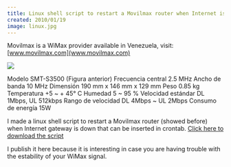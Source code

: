 ```yaml
---
title: Linux shell script to restart a Movilmax router when Internet is down
created: 2010/01/19
image: linux.jpg
---
```


Movilmax is a WiMax provider available in Venezuela, visit: [www.movilmax.com](www.movilmax.com) 

![](https://www.olafrv.com/pico/assets/wordpress/wp-content/uploads/2010/01/cpe_samsung_modem.jpg) 

Modelo SMT-S3500 (Figura anterior) Frecuencia central 2.5 MHz Ancho de banda 10 MHz Dimensión 190 mm x 146 mm x 129 mm Peso 0.85 kg Temperatura +5 ~ + 45° C Humedad 5 ~ 95 % Velocidad estándar DL 1Mbps, UL 512kbps Rango de velocidad DL 4Mbps ~ UL 2Mbps Consumo de energía 15W

I made a linux shell script to restart a Movilmax router (showed before) when Internet gateway is down that can be inserted in crontab. [Click here to download the script](https://www.olafrv.com/pico/assets/wordpress/wp-content/uploads/2010/01/movilmax.tar.gz) 

I publish it here because it is interesting in case you are having trouble with the estability of your WiMax signal.